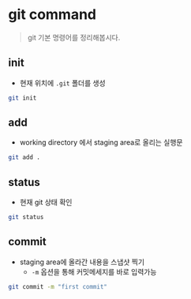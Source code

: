  # git command

  > git 기본 명령어를 정리해봅시다.

## init
- 현재 위치에 `.git` 폴더를 생성

```bash
git init
```
## add
- working directory 에서 staging area로 올리는 실행문

```bash
git add .
```

## status
- 현재 git 상태 확인

```bash
git status
```

## commit
- staging area에 올라간 내용을 스냅샷 찍기
    - `-m` 옵션을 통해 커밋메세지를 바로 입력가능

```bash
git commit -m "first commit"
```

